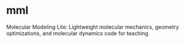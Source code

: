 mml
===

Molecular Modeling Lite:  Lightweight molecular mechanics, geometry optimizations, and molecular dynamics code for teaching. 
